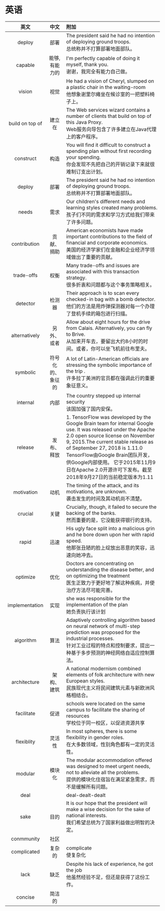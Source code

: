 # 英语

|英文| 中文| 附加 |
| :------: | :------:  | :------ |
| deploy | 部署 | The president said he had no intention of deploying ground troops.<br>总统称并不打算部署地面部队。|
| capable | 能够,有能力的 | I'm perfectly capable of doing it myself, thank you.<br>谢谢，我完全有能力自己做。 |
| vision | 视觉 | He had a vision of Cheryl, slumped on a plastic chair in the waiting-room <br>他想象谢里尔瘫坐在候诊室的一把塑料椅子上。 |
| build on top of | 建立在 | The Web services wizard contains a number of clients that build on top of this Java Proxy. <br>Web服务向导包含了许多建立在Java代理上的客户程序。|
|construct| 构造 | You will find it difficult to construct a spending plan without first recording your spending.<br>你会发现不先把自己的开销记录下来就很难制订支出计划。 |
| deploy | 部署 | The president said he had no intention of deploying ground troops. <br>总统称并不打算部署地面部队。 |
| needs | 需求 | Our children's different needs and learning styles created many problems.<br>孩子们不同的需求和学习方式给我们带来了许多问题。 |
| contribution | 贡献、捐助 | American economists have made important contributions to the field of financial and corporate economics.<br>美国的经济学家们在金融和企业经济学领域做出了重要的贡献。 |
| trade-offs | 权衡 | Many trade-offs and issues are associated with this transaction strategy. <br>很多折衷和问题都与这个事务策略相关。 |
| detector | 检测器 | Their approach is to scan every checked-in bag with a bomb detector. <br>他们的方法是用炸弹探测器对每一个办理了登机手续的箱包进行扫描。 |
| alternatively | 另外、或者 | Allow about eight hours for the drive from Calais. Alternatively, you can fly to Brive.<br>从加来开车去，要留出大约8小时的时间。或者，你可以坐飞机前往布里夫。 |
| symbolic | 符号化的、象征的 | A lot of Latin-American officials are stressing the symbolic importance of the trip .<br>许多拉丁美洲的官员都在强调此行的重要象征意义。 |
| internal | 内部 | The country stepped up internal security <br>该国加强了国内安保。|
| release | 发布、释放 |1. TensorFlow was developed by the Google Brain team for internal Google use. It was released under the Apache 2.0 open source license on November 9, 2015.The current stable release as of September 27, 2018 is 1.11.0<br>TensorFlow由Google Brain团队开发，供Google内部使用。 它于2015年11月9日在Apache 2.0开源许可下发布。截至2018年9月27日的当前稳定版本为1.11 |
| motivation | 动机 | The timing of the attack, and its motivations, are unknown. <br>袭击发生的时间及其动机尚不清楚。|
| crucial | 关键 | Crucially, though, it failed to secure the backing of the banks.<br>然而重要的是，它没能获得银行的支持。|
| rapid | 迅速 | His ugly face split into a malicious grin and he bore down upon her with rapid speed.<br>他那张丑陋的脸上绽放出恶意的笑容，迅速向她冲去。 |
| optimize | 优化 | Doctors are concentrating on understanding the disease better, and on optimizing the treatment <br>医生正致力于更好地了解这种疾病，并使治疗方法尽可能完善。| 
|  implementation | 实现 | she was responsible for the implementation of the plan<br>她负责执行该计划 |
| algorithm | 算法 | Adaptively controlling algorithm based on neural network of multi-step prediction was proposed for the industrial processes. <br>针对工业过程的特点和控制要求，提出一种基于多步预测的神经网络自适应控制算法。 |
| architecture | 架构、建筑 | A national modernism combined elements of folk architecture with new European styles.<br>民族现代主义将民间建筑元素与新欧洲风格相结合。 |
| facilitate | 促进 | schools were located on the same campus to facilitate the sharing of resources<br>学校位于同一校区，以促进资源共享|
| flexiblity | 灵活性 | In most spheres, there is some flexibility in gender roles.<br>在大多数领域，性别角色都有一定的灵活性。|
| modular | 模块化 | The modular accommodation offered was designed to meet urgent needs, not to alleviate all the problems.<br>提供的模块化住宿旨在满足紧急需求，而不是缓解所有问题。|
| deal | | deal-dealt-dealt |
| sake | 目的 | It is our hope that the president will make a wise decision for the sake of national interests.<br>我们希望总统为了国家利益做出明智的决定。|
| conmmunity | 社区 | |
| complicated | 复杂的 | complicate<br>使复杂化 |
| lack | 缺乏 | Despite his lack of experience, he got the job <br>他虽然经验不足，但还是获得了这份工作。 |
| concise | 简洁的 | |